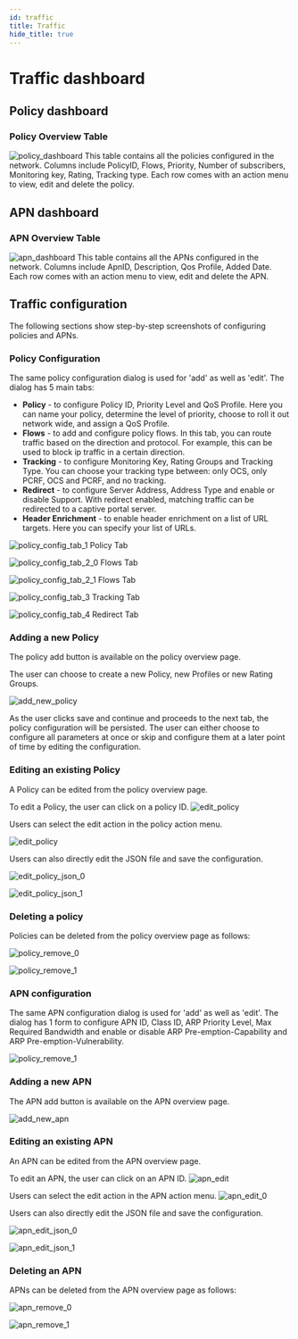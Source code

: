 ```yaml
---
id: traffic
title: Traffic
hide_title: true
---
```


# Traffic dashboard

## Policy dashboard

### Policy Overview Table

![policy_dashboard](assets/nms/userguide/policy_overview.png)
This table contains all the policies configured in the network.
Columns include PolicyID, Flows, Priority,  Number of subscribers, Monitoring key, Rating, Tracking type. Each row comes with an action menu to view, edit and delete the policy.

## APN dashboard

### APN Overview Table

![apn_dashboard](assets/nms/userguide/apn_overview.png)
This table contains all the APNs configured in the network. Columns include ApnID, Description, Qos Profile, Added Date. Each row comes with an action menu to view, edit and delete the APN.

## Traffic configuration

The following sections show step-by-step screenshots of configuring policies and APNs.

### Policy Configuration

The same policy configuration dialog is used for 'add' as well as 'edit'. The dialog has 5 main tabs:

- **Policy** - to configure Policy ID, Priority Level and QoS Profile. Here you can name your policy, determine the level of priority, choose to roll it out network wide, and assign a QoS Profile.
- **Flows** - to add and configure policy flows. In this tab, you can route traffic based on the direction and protocol. For example, this can be used to block ip traffic in a certain direction.
- **Tracking** - to configure Monitoring Key, Rating Groups and Tracking Type. You can choose your tracking type between: only OCS, only PCRF, OCS and PCRF, and no tracking.
- **Redirect** - to configure Server Address, Address Type and enable or disable Support. With redirect enabled, matching traffic can be redirected to a captive portal server.
- **Header Enrichment** - to enable header enrichment on a list of URL targets. Here you can specify your list of URLs.

![policy_config_tab_1](assets/nms/userguide/policy_configuration_1.png)
Policy Tab

![policy_config_tab_2_0](assets/nms/userguide/policy_configuration_2.png)
Flows Tab

![policy_config_tab_2_1](assets/nms/userguide/policy_configuration_2_1.png)
Flows Tab

![policy_config_tab_3](assets/nms/userguide/policy_configuration_3.png)
Tracking Tab

![policy_config_tab_4](assets/nms/userguide/policy_configuration_4.png)
Redirect Tab

### Adding a new Policy

The policy add button is available on the policy overview page.

The user can choose to create a new Policy, new Profiles or new Rating Groups.

![add_new_policy](assets/nms/userguide/policy_add_new.png)

As the user clicks save and continue and proceeds to the next tab, the policy configuration will be persisted. The user can either choose to configure all parameters at once or skip and configure them at a later point of time by editing the configuration.

### Editing an existing Policy

A Policy can be edited from the policy overview page.

To edit a Policy, the user can click on a policy ID.
![edit_policy](assets/nms/userguide/policy_edit.png)

Users can select the edit action in the policy action menu.

![edit_policy](assets/nms/userguide/policy_edit_0.png)

Users can also directly edit the JSON file and save the configuration.

![edit_policy_json_0](assets/nms/userguide/policy_edit_json_0.png)

![edit_policy_json_1](assets/nms/userguide/policy_edit_json_1.png)

### Deleting a policy

Policies can be deleted from the policy overview page as follows:

![policy_remove_0](assets/nms/userguide/policy_remove_0.png)

![policy_remove_1](assets/nms/userguide/policy_remove_1.png)

### APN configuration

The same APN configuration dialog is used for 'add' as well as 'edit'. The dialog has 1 form to configure APN ID, Class ID, ARP Priority Level, Max Required Bandwidth and enable or disable ARP Pre-emption-Capability and ARP Pre-emption-Vulnerability.

![policy_remove_1](assets/nms/userguide/apn_configuration.png)

### Adding a new APN

The APN add button is available on the APN overview page.

![add_new_apn](assets/nms/userguide/apn_add_new.png)

### Editing an existing APN

An APN can be edited from the APN overview page.

To edit an APN, the user can click on an APN ID.
![apn_edit](assets/nms/userguide/apn_edit.png)

Users can select the edit action in the APN action menu.
![apn_edit_0](assets/nms/userguide/apn_edit_0.png)

Users can also directly edit the JSON file and save the configuration.

![apn_edit_json_0](assets/nms/userguide/apn_edit_json_0.png)

![apn_edit_json_1](assets/nms/userguide/apn_edit_json_1.png)

### Deleting an APN

APNs can be deleted from the APN overview page as follows:

![apn_remove_0](assets/nms/userguide/apn_remove_0.png)

![apn_remove_1](assets/nms/userguide/apn_remove_1.png)
